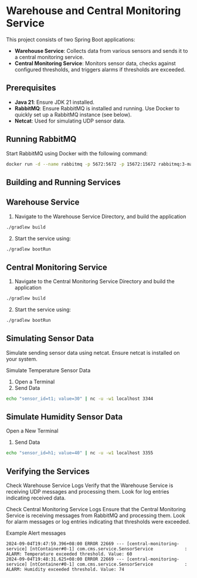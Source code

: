 
# Warehouse and Central Monitoring Service

This project consists of two Spring Boot applications:
- **Warehouse Service**: Collects data from various sensors and sends it to a central monitoring service.
- **Central Monitoring Service**: Monitors sensor data, checks against configured thresholds, and triggers alarms if thresholds are exceeded.

## Prerequisites

- **Java 21**: Ensure JDK 21 installed.
- **RabbitMQ**: Ensure RabbitMQ is installed and running. Use Docker to quickly set up a RabbitMQ instance (see below).
- **Netcat**: Used for simulating UDP sensor data.

## Running RabbitMQ

Start RabbitMQ using Docker with the following command:

```sh
docker run -d --name rabbitmq -p 5672:5672 -p 15672:15672 rabbitmq:3-management
```

## Building and Running Services

## Warehouse Service
1) Navigate to the Warehouse Service Directory, and build the application

```sh
./gradlew build
```

2) Start the service using:

```sh
./gradlew bootRun
```

## Central Monitoring Service
1) Navigate to the Central Monitoring Service Directory and build the application

```sh
./gradlew build
```

2) Start the service using:

```sh
./gradlew bootRun
```

## Simulating Sensor Data

Simulate sending sensor data using netcat. Ensure netcat is installed on your system.

Simulate Temperature Sensor Data
1. Open a Terminal
2. Send Data

```sh
echo "sensor_id=t1; value=30" | nc -u -w1 localhost 3344
```

## Simulate Humidity Sensor Data

Open a New Terminal
1. Send Data

```sh
echo "sensor_id=h1; value=40" | nc -u -w1 localhost 3355
```

## Verifying the Services

Check Warehouse Service Logs
Verify that the Warehouse Service is receiving UDP messages and processing them. Look for log entries indicating received data.

Check Central Monitoring Service Logs
Ensure that the Central Monitoring Service is receiving messages from RabbitMQ and processing them. Look for alarm messages or log entries indicating that thresholds were exceeded.

Example Alert messages

```
2024-09-04T19:47:59.396+08:00 ERROR 22669 --- [central-monitoring-service] [ntContainer#0-1] com.cms.service.SensorService            : ALARM: Temperature exceeded threshold. Value: 60
2024-09-04T19:48:31.625+08:00 ERROR 22669 --- [central-monitoring-service] [ntContainer#0-1] com.cms.service.SensorService            : ALARM: Humidity exceeded threshold. Value: 74
```


